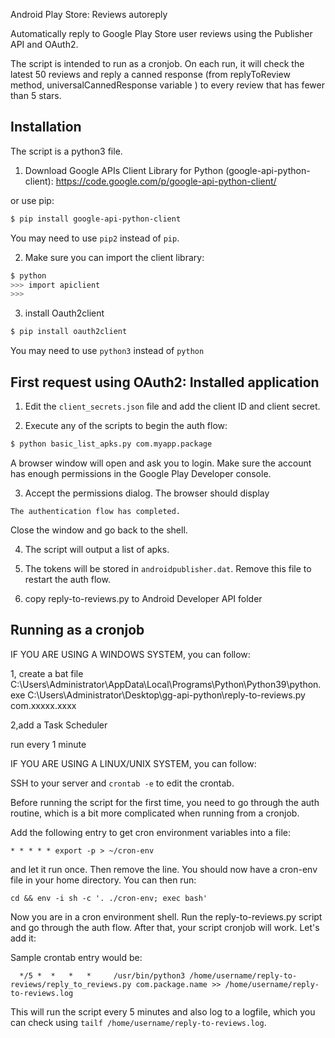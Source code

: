 Android Play Store: Reviews autoreply

Automatically reply to Google Play Store user reviews using the Publisher API and OAuth2.

The script is intended to run as a cronjob. On each run, it will check the latest 50 reviews and reply a canned response (from replyToReview method, universalCannedResponse variable ) to every review that has fewer than 5 stars.

## Installation

The script is a python3 file.

1. Download Google APIs Client Library for Python (google-api-python-client):
  https://code.google.com/p/google-api-python-client/

  or use pip:

  ```bash
  $ pip install google-api-python-client
  ```

  You may need to use `pip2` instead of `pip`.

2. Make sure you can import the client library:

  ```bash
  $ python
  >>> import apiclient
  >>>
  ```
3. install Oauth2client
  ```bash
  $ pip install oauth2client
  ```
  You may need to use `python3` instead of `python`

## First request using OAuth2: Installed application

1. Edit the `client_secrets.json` file and add the client ID and client secret.

2. Execute any of the scripts to begin the auth flow:

  ```bash
  $ python basic_list_apks.py com.myapp.package
  ```

  A browser window will open and ask you to login. Make sure the account has
  enough permissions in the Google Play Developer console.

3. Accept the permissions dialog. The browser should display

  `The authentication flow has completed.`

  Close the window and go back to the shell.

4. The script will output a list of apks.

5. The tokens will be stored in `androidpublisher.dat`. Remove this file to restart the
 auth flow.
 
6. copy reply-to-reviews.py to Android Developer API folder


## Running as a cronjob

IF YOU ARE USING A WINDOWS SYSTEM, you can follow:

1, create a bat file
C:\Users\Administrator\AppData\Local\Programs\Python\Python39\python.exe C:\Users\Administrator\Desktop\gg-api-python\reply-to-reviews.py com.xxxxx.xxxx

2,add a Task Scheduler

run every 1 minute


IF YOU ARE USING A LINUX/UNIX SYSTEM, you can follow:

SSH to your server and `crontab -e` to edit the crontab.

Before running the script for the first time, you need to go through the auth routine, which is a bit more complicated when running from a cronjob.

Add the following entry to get cron environment variables into a file:

```* * * * * export -p > ~/cron-env```

and let it run once. Then remove the line.
You should now have a cron-env file in your home directory.
You can then run:

```cd && env -i sh -c '. ./cron-env; exec bash'```

Now you are in a cron environment shell. Run the reply-to-reviews.py script and go through the auth flow. After that, your script cronjob will work. Let's add it:

Sample crontab entry would be:

```  */5 *  *   *   *     /usr/bin/python3 /home/username/reply-to-reviews/reply_to_reviews.py com.package.name >> /home/username/reply-to-reviews.log```

This will run the script every 5 minutes and also log to a logfile, which you can check using `tailf /home/username/reply-to-reviews.log`.
